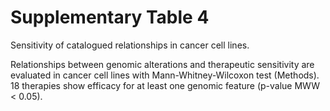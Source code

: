 # Supplementary Table 4
Sensitivity of catalogued relationships in cancer cell lines.

Relationships between genomic alterations and therapeutic sensitivity are evaluated in cancer cell lines with Mann-Whitney-Wilcoxon test (Methods). 18 therapies show efficacy for at least one genomic feature (p-value MWW < 0.05). 
  
